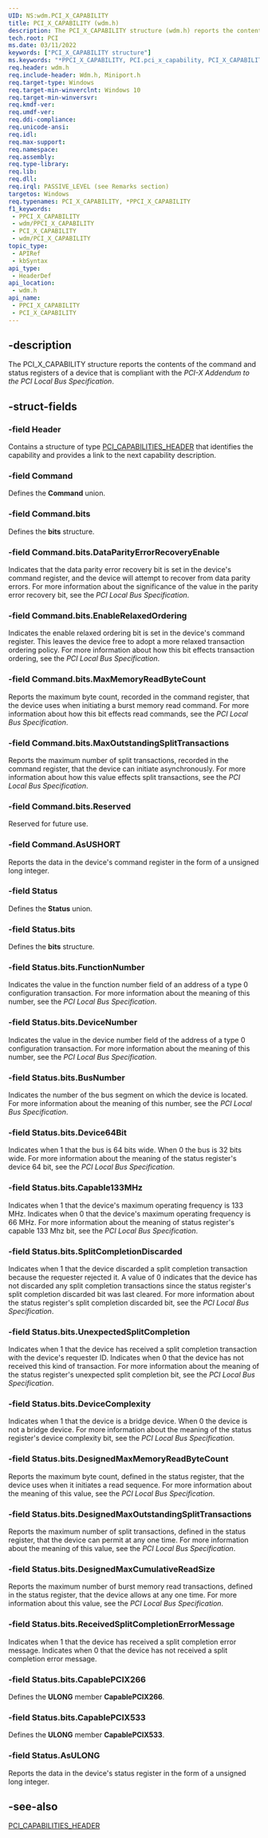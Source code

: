```yaml
---
UID: NS:wdm.PCI_X_CAPABILITY
title: PCI_X_CAPABILITY (wdm.h)
description: The PCI_X_CAPABILITY structure (wdm.h) reports the contents of the command and status registers of a device that is compliant with the PCI-X Addendum to the PCI Local Bus Specification.
tech.root: PCI
ms.date: 03/11/2022
keywords: ["PCI_X_CAPABILITY structure"]
ms.keywords: "*PPCI_X_CAPABILITY, PCI.pci_x_capability, PCI_X_CAPABILITY, PCI_X_CAPABILITY structure [Buses], PPCI_X_CAPABILITY, PPCI_X_CAPABILITY structure pointer [Buses], pci_struct_171a6a86-48fe-4955-8f12-43df82659f7a.xml, wdm/PCI_X_CAPABILITY, wdm/PPCI_X_CAPABILITY"
req.header: wdm.h
req.include-header: Wdm.h, Miniport.h
req.target-type: Windows
req.target-min-winverclnt: Windows 10
req.target-min-winversvr: 
req.kmdf-ver: 
req.umdf-ver: 
req.ddi-compliance: 
req.unicode-ansi: 
req.idl: 
req.max-support: 
req.namespace: 
req.assembly: 
req.type-library: 
req.lib: 
req.dll: 
req.irql: PASSIVE_LEVEL (see Remarks section)
targetos: Windows
req.typenames: PCI_X_CAPABILITY, *PPCI_X_CAPABILITY
f1_keywords:
 - PPCI_X_CAPABILITY
 - wdm/PPCI_X_CAPABILITY
 - PCI_X_CAPABILITY
 - wdm/PCI_X_CAPABILITY
topic_type:
 - APIRef
 - kbSyntax
api_type:
 - HeaderDef
api_location:
 - wdm.h
api_name:
 - PPCI_X_CAPABILITY
 - PCI_X_CAPABILITY
---
```


## -description

The PCI_X_CAPABILITY structure reports the contents of the command and status registers of a device that is compliant with the *PCI-X Addendum to the PCI Local Bus Specification*.

## -struct-fields

### -field Header

Contains a structure of type [PCI_CAPABILITIES_HEADER](ns-wdm-_pci_capabilities_header.md) that identifies the capability and provides a link to the next capability description.

### -field Command

Defines the **Command** union.

### -field Command.bits

Defines the **bits** structure.

### -field Command.bits.DataParityErrorRecoveryEnable

Indicates that the data parity error recovery bit is set in the device's command register, and the device will attempt to recover from data parity errors. For more information about the significance of the value in the parity error recovery bit, see the *PCI Local Bus Specification*.

### -field Command.bits.EnableRelaxedOrdering

Indicates the enable relaxed ordering bit is set in the device's command register. This leaves the device free to adopt a more relaxed transaction ordering policy. For more information about how this bit effects transaction ordering, see the *PCI Local Bus Specification*.

### -field Command.bits.MaxMemoryReadByteCount

Reports the maximum byte count, recorded in the command register, that the device uses when initiating a burst memory read command. For more information about how this bit effects read commands, see the *PCI Local Bus Specification*.

### -field Command.bits.MaxOutstandingSplitTransactions

Reports the maximum number of split transactions, recorded in the command register, that the device can initiate asynchronously. For more information about how this value effects split transactions, see the *PCI Local Bus Specification*.

### -field Command.bits.Reserved

Reserved for future use.

### -field Command.AsUSHORT

Reports the data in the device's command register in the form of a unsigned long integer.

### -field Status

Defines the **Status** union.

### -field Status.bits

Defines the **bits** structure.

### -field Status.bits.FunctionNumber

Indicates the value in the function number field of an address of a type 0 configuration transaction. For more information about the meaning of this number, see the *PCI Local Bus Specification*.

### -field Status.bits.DeviceNumber

Indicates the value in the device number field of the address of a type 0 configuration transaction. For more information about the meaning of this number, see the *PCI Local Bus Specification*.

### -field Status.bits.BusNumber

Indicates the number of the bus segment on which the device is located. For more information about the meaning of this number, see the *PCI Local Bus Specification*.

### -field Status.bits.Device64Bit

Indicates when 1 that the bus is 64 bits wide. When 0 the bus is 32 bits wide. For more information about the meaning of the status register's device 64 bit, see the *PCI Local Bus Specification*.

### -field Status.bits.Capable133MHz

Indicates when 1 that the device's maximum operating frequency is 133 MHz. Indicates when 0 that the device's maximum operating frequency is 66 MHz. For more information about the meaning of status register's capable 133 Mhz bit, see the *PCI Local Bus Specification*.

### -field Status.bits.SplitCompletionDiscarded

Indicates when 1 that the device discarded a split completion transaction because the requester rejected it. A value of 0 indicates that the device has not discarded any split completion transactions since the status register's split completion discarded bit was last cleared. For more information about the status register's split completion discarded bit, see the *PCI Local Bus Specification*.

### -field Status.bits.UnexpectedSplitCompletion

Indicates when 1 that the device has received a split completion transaction with the device's requester ID. Indicates when 0 that the device has not received this kind of transaction. For more information about the meaning of the status register's unexpected split completion bit, see the *PCI Local Bus Specification*.

### -field Status.bits.DeviceComplexity

Indicates when 1 that the device is a bridge device. When 0 the device is not a bridge device. For more information about the meaning of the status register's device complexity bit, see the *PCI Local Bus Specification*.

### -field Status.bits.DesignedMaxMemoryReadByteCount

Reports the maximum byte count, defined in the status register, that the device uses when it initiates a read sequence. For more information about the meaning of this value, see the *PCI Local Bus Specification*.

### -field Status.bits.DesignedMaxOutstandingSplitTransactions

Reports the maximum number of split transactions, defined in the status register, that the device can permit at any one time. For more information about the meaning of this value, see the *PCI Local Bus Specification*.

### -field Status.bits.DesignedMaxCumulativeReadSize

Reports the maximum number of burst memory read transactions, defined in the status register, that the device allows at any one time. For more information about this value, see the *PCI Local Bus Specification*.

### -field Status.bits.ReceivedSplitCompletionErrorMessage

Indicates when 1 that the device has received a split completion error message. Indicates when 0 that the device has not received a split completion error message.

### -field Status.bits.CapablePCIX266

Defines the **ULONG** member **CapablePCIX266**.

### -field Status.bits.CapablePCIX533

Defines the **ULONG** member **CapablePCIX533**.

### -field Status.AsULONG

Reports the data in the device's status register in the form of a unsigned long integer.

## -see-also

[PCI_CAPABILITIES_HEADER](ns-wdm-_pci_capabilities_header.md)

